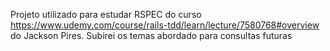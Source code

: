 Projeto utilizado para estudar RSPEC do curso https://www.udemy.com/course/rails-tdd/learn/lecture/7580768#overview do Jackson Pires.
Subirei os temas abordado para consultas futuras